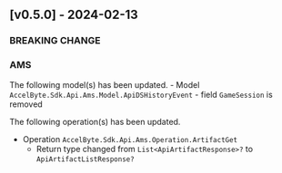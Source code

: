 <a name="v0.5.0"></a>
## [v0.5.0] - 2024-02-13

### BREAKING CHANGE

### AMS
The following model(s) has been updated.
    - Model `AccelByte.Sdk.Api.Ams.Model.ApiDSHistoryEvent`
        - field `GameSession` is removed

The following operation(s) has been updated.
- Operation `AccelByte.Sdk.Api.Ams.Operation.ArtifactGet`
    - Return type changed from `List<ApiArtifactResponse>?` to `ApiArtifactListResponse?`